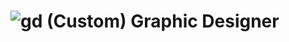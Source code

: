 # ![gd (Custom)](https://github.com/user-attachments/assets/3627e525-7724-4cdb-9721-c41b5dae2a05) Graphic Designer
